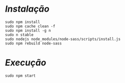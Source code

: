 # ***Instalação***
	sudo npm install
    sudo npm cache clean -f
	sudo npm install -g n
	sudo n stable
	sudo nodejs node_modules/node-sass/scripts/install.js
	sudo npm rebuild node-sass


# ***Execução***
	sudo npm start
